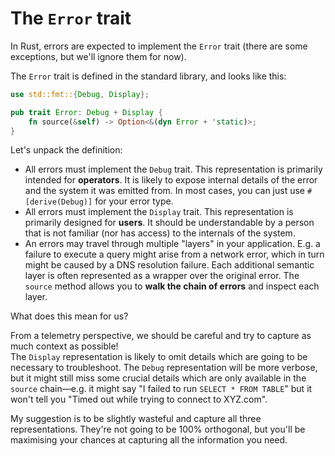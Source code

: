 # The `Error` trait

In Rust, errors are expected to implement the `Error` trait (there are some exceptions,
but we'll ignore them for now).

The `Error` trait is defined in the standard library, and looks like this:

```rust
use std::fmt::{Debug, Display};

pub trait Error: Debug + Display {
    fn source(&self) -> Option<&(dyn Error + 'static)>;
}
```

Let's unpack the definition:

- All errors must implement the `Debug` trait. This representation is primarily intended
  for **operators**. It is likely to expose internal details of the error and the system it
  was emitted from.
  In most cases, you can just use `#[derive(Debug)]` for your error type.
- All errors must implement the `Display` trait. This representation is primarily designed
  for **users**. It should be understandable by a person that is not familiar (nor has access)
  to the internals of the system.
- An errors may travel through multiple "layers" in your application. E.g. a failure to execute
  a query might arise from a network error, which in turn might be caused by a DNS resolution
  failure.
  Each additional semantic layer is often represented as a wrapper over the original error.
  The `source` method allows you to **walk the chain of errors** and inspect each layer.

What does this mean for us?

From a telemetry perspective, we should be careful and try to capture as much context
as possible!  
The `Display` representation is likely to omit details which are going to be necessary
to troubleshoot.
The `Debug` representation will be more verbose, but it might still miss
some crucial details which are only available in the `source` chain—e.g. it might say
"I failed to run `SELECT * FROM TABLE`" but it won't tell you "Timed out while trying to
connect to XYZ.com".

My suggestion is to be slightly wasteful and capture all three representations.
They're not going to be 100% orthogonal, but you'll be maximising your chances at capturing
all the information you need.